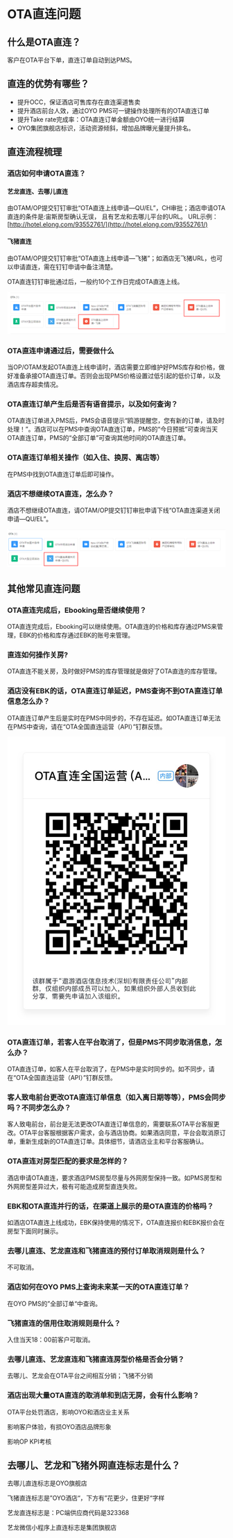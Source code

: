 # OTA直连问题

## 什么是OTA直连？

客户在OTA平台下单，直连订单自动到达PMS。

## 直连的优势有哪些？

* 提升OCC，保证酒店可售库存在直连渠道售卖
* 提升酒店前台人效，通过OYO PMS可一键操作处理所有的OTA直连订单
* 提升Take rate完成率：OTA直连订单金额由OYO统一进行结算
*  OYO集团旗舰店标识，活动资源倾斜，增加品牌曝光量提升排名。

## 直连流程梳理

### 酒店如何申请OTA直连？

#### 艺龙直连、去哪儿直连

由OTAM/OP提交钉钉审批“OTA直连上线申请—QU/EL”，CH审批；酒店申请OTA直连的条件是:宙斯房型确认无误， 且有艺龙和去哪儿平台的URL。 URL示例：[http://hotel.elong.com/93552761/](http://hotel.elong.com/93552761/)

#### 飞猪直连

由OTAM/OP提交钉钉审批“OTA直连上线申请—飞猪”；如酒店无飞猪URL，也可以申请直连，需在钉钉申请中备注清楚。

OTA直连钉钉审批通过后，一般约10个工作日完成OTA直连上线。

![](../.gitbook/assets/image%20%28640%29.png)

### OTA直连申请通过后，需要做什么

当OP/OTAM发起OTA直连上线申请时，酒店需要立即维护好PMS库存和价格，做好准备承接OTA直连订单。否则会出现PMS价格设置过低引起的低价订单，以及酒店库存超卖情况。

### OTA直连订单产生后是否有语音提示，以及如何查询？

OTA直连订单进入PMS后，PMS会语音提示“鸥游提醒您，您有新的订单，请及时处理！”。酒店可以在PMS中查询OTA直连订单，PMS的“今日预抵”可查询当天OTA直连订单，PMS的“全部订单”可查询其他时间的OTA直连订单。

### OTA直连订单相关操作（如入住、换房、离店等）

在PMS中找到OTA直连订单后即可操作。

### 酒店不想继续OTA直连，怎么办？

酒店不想继续OTA直连，请OTAM/OP提交钉钉审批申请下线“OTA直连渠道关闭申请—QU/EL”。

![](../.gitbook/assets/image%20%2842%29.png)

## 其他常见直连问题

### OTA直连完成后，Ebooking是否继续使用？

OTA直连完成后，Ebooking可以继续使用。OTA直连的价格和库存通过PMS来管理，EBK的价格和库存通过EBK的账号来管理。

### 直连如何操作关房?

OTA直连不能关房，及时做好PMS的库存管理就是做好了OTA直连的库存管理。

### 酒店没有EBK的话，OTA直连订单延迟，PMS查询不到OTA直连订单信息怎么办？

OTA直连订单产生后是实时在PMS中同步的，不存在延迟。如OTA直连订单无法在PMS中查询，请在“OTA全国直连运营（API）”钉群反馈。

![](../.gitbook/assets/image%20%28916%29.png)

### OTA直连订单，若客人在平台取消了，但是PMS不同步取消信息，怎么办？

OTA直连订单，如客人在平台取消了，在PMS中是实时同步的。如不同步，请在“OTA全国直连运营（API）”钉群反馈。

### 客人致电前台更改OTA直连订单信息（如入离日期等等），PMS会同步吗？不同步怎么办？

客人致电前台，前台是无法更改OTA直连订单信息的，需要联系OTA平台客服更改。OTA平台客服根据客户需求，会与酒店协商。如果酒店同意，平台会取消原订单，重新生成新的OTA直连订单。具体细节，请酒店业主和平台客服确认。

### OTA直连对房型匹配的要求是怎样的？

酒店申请OTA直连，要求酒店PMS房型尽量与外网房型保持一致。如PMS房型和外网房型差异过大，极有可能造成房型直连失败。

### EBK和OTA直连并行的话，在渠道上展示的是OTA直连的价格吗？

如酒店OTA直连上线成功，EBK保持使用的情况下，OTA直连报价和EBK报价会在房型下面同时展示。

### 去哪儿直连、艺龙直连和飞猪直连的预付订单取消规则是什么？

不可取消。

### 酒店如何在OYO PMS上查询未来某一天的OTA直连订单？

在OYO PMS的”全部订单“中查询。

### 飞猪直连的信用住取消规则是什么？

入住当天18：00前客户可取消。

### 去哪儿直连、艺龙直连和飞猪直连房型价格是否会分销？

去哪儿、艺龙会在OTA平台之间相互分销；飞猪不分销

### 酒店出现大量OTA直连的取消单和到店无房，会有什么影响？

OTA平台处罚酒店，影响OYO和酒店业主关系

影响客户体验，有损OYO酒店品牌形象

影响OP KPI考核

## 去哪儿、艺龙和飞猪外网直连标志是什么？

去哪儿直连标志是OYO旗舰店

飞猪直连标志是”OYO酒店“，下方有”花更少，住更好“字样

艺龙直连标志是：PC端供应商代码是323368

艺龙微信小程序上直连标志是集团旗舰店



